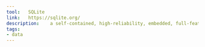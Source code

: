 ```yaml
---
tool:	SQLite
link:	https://sqlite.org/
description:	a self-contained, high-reliability, embedded, full-featured, public-domain, SQL database engine. SQLite is the most used database engine in the world
tags:
- data
---
```

